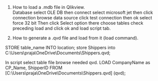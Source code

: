 1. How to load a .mdb file in Qlikview.<br>
Database select OLE DB then 
connect select microsoft jet 
then click connection browse data source click test connection then ok
select force 32 bit
Then click Select option there choose tables check preceding load and click ok and load  script tab.

2. How to generate a .qvd file and load from it (load command).<br>

STORE table_name INTO location;
store Shippers into C:\Users\praja\OneDrive\Documents\Shippers.qvd; 

In script select table file browse needed qvd.
LOAD CompanyName as CP_Name, 
     ShipperID
FROM
[C:\Users\praja\OneDrive\Documents\Shippers.qvd]
(qvd);
